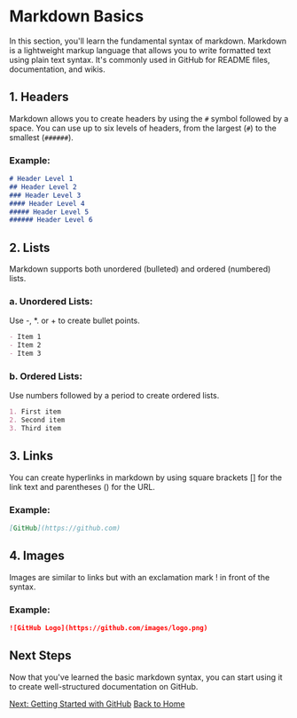 # Markdown Basics

In this section, you'll learn the fundamental syntax of markdown. Markdown is a lightweight markup language that allows you to write formatted text using plain text syntax. It's commonly used in GitHub for README files, documentation, and wikis.

## 1. Headers

Markdown allows you to create headers by using the `#` symbol followed by a space. You can use up to six levels of headers, from the largest (`#`) to the smallest (`######`).

### Example:
```markdown
# Header Level 1
## Header Level 2
### Header Level 3
#### Header Level 4
##### Header Level 5
###### Header Level 6
```

## 2. Lists

Markdown supports both unordered (bulleted) and ordered (numbered) lists.

### a. Unordered Lists: 
Use -, *. or + to create bullet points. 

```markdown
- Item 1
- Item 2
- Item 3
```
### b. Ordered Lists: 
Use numbers followed by a period to create ordered lists. 

```markdown
1. First item
2. Second item
3. Third item
```

## 3. Links
You can create hyperlinks in markdown by using square brackets [] for the link text and parentheses () for the URL.

### Example: 
```markdown
[GitHub](https://github.com)
```

## 4. Images
Images are similar to links but with an exclamation mark ! in front of the syntax.

### Example: 
```markdown
![GitHub Logo](https://github.com/images/logo.png)
```
## Next Steps
Now that you've learned the basic markdown syntax, you can start using it to create well-structured documentation on GitHub.

[Next: Getting Started with GitHub](github_setup.md)
[Back to Home](README.md)

